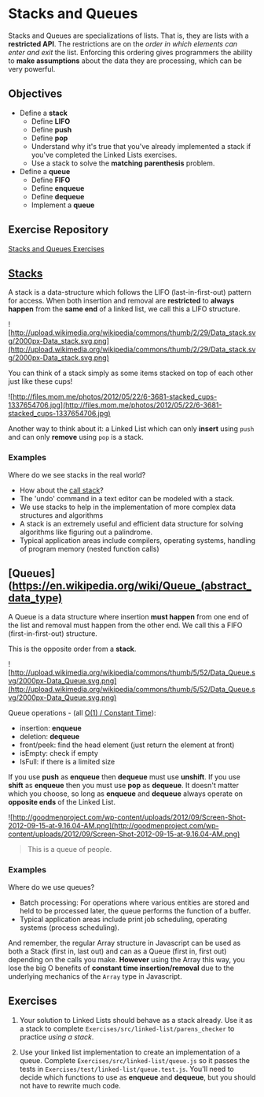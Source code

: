 # Stacks and Queues

Stacks and Queues are specializations of lists. That is, they are lists with a __restricted API__. The restrictions are on the *order in which elements can enter and exit* the list. Enforcing this ordering gives programmers the ability to __make assumptions__ about the data they are processing, which can be very powerful.

## Objectives

* Define a __stack__
  * Define __LIFO__
  * Define __push__
  * Define __pop__
  * Understand why it's true that you've already implemented a stack if you've completed the Linked Lists exercises.
  * Use a stack to solve the __matching parenthesis__ problem.
* Define a __queue__
  * Define __FIFO__
  * Define __enqueue__
  * Define __dequeue__
  * Implement a __queue__

## Exercise Repository
[Stacks and Queues Exercises](https://github.com/gSchool/computer-science-linked-list-exercises)

## [Stacks](https://en.wikipedia.org/wiki/Stack_(abstract_data_type))

A stack is a data-structure which follows the LIFO (last-in-first-out) pattern for access. When both insertion and removal are __restricted__ to __always happen__ from the __same end__ of a linked list, we call this a LIFO  structure.

![http://upload.wikimedia.org/wikipedia/commons/thumb/2/29/Data_stack.svg/2000px-Data_stack.svg.png](http://upload.wikimedia.org/wikipedia/commons/thumb/2/29/Data_stack.svg/2000px-Data_stack.svg.png)

You can think of a stack simply as some items stacked on top of each other just like these cups!

![http://files.mom.me/photos/2012/05/22/6-3681-stacked_cups-1337654706.jpg](http://files.mom.me/photos/2012/05/22/6-3681-stacked_cups-1337654706.jpg)

Another way to think about it: a Linked List which can only __insert__ using `push` and can only __remove__ using `pop` is a stack.

### Examples

Where do we see stacks in the real world?

- How about the [call stack](http://en.wikipedia.org/wiki/Call_stack)?
- The 'undo' command in a text editor can be modeled with a stack.
- We use stacks to help in the implementation of more complex data structures and algorithms
- A stack is an extremely useful and efficient data structure for solving algorithms like figuring out a palindrome.
- Typical application areas include compilers, operating systems, handling of program memory (nested function calls)

## [Queues](https://en.wikipedia.org/wiki/Queue_(abstract_data_type)

A Queue is a data structure where insertion __must happen__ from one end of the list and removal must happen from the other end. We call this a FIFO (first-in-first-out) structure.

This is the opposite order from a __stack__.

![http://upload.wikimedia.org/wikipedia/commons/thumb/5/52/Data_Queue.svg/2000px-Data_Queue.svg.png](http://upload.wikimedia.org/wikipedia/commons/thumb/5/52/Data_Queue.svg/2000px-Data_Queue.svg.png)

Queue operations - (all [O(1) / Constant Time](https://en.wikipedia.org/wiki/Time_complexity#Constant_time)):
- insertion: __enqueue__
- deletion: __dequeue__
- front/peek: find the head element (just return the element at front)
- isEmpty: check if empty
- IsFull: if there is a limited size

If you use __push__ as __enqueue__ then __dequeue__ must use __unshift__. If you use __shift__ as __enqueue__ then you must use __pop__ as __dequeue__. It doesn't matter which you choose, so long as __enqueue__ and __dequeue__ always operate on __opposite ends__ of the Linked List.

![http://goodmenproject.com/wp-content/uploads/2012/09/Screen-Shot-2012-09-15-at-9.16.04-AM.png](http://goodmenproject.com/wp-content/uploads/2012/09/Screen-Shot-2012-09-15-at-9.16.04-AM.png)

> This is a queue of people.

### Examples

Where do we use queues?

- Batch processing: For operations where various entities are stored and held to be processed later, the queue performs the function of a buffer.
- Typical application areas include print job scheduling, operating systems (process scheduling).

And remember, the regular Array structure in Javascript can be used as both a Stack (first in, last out) and can as a Queue (first in, first out) depending on the calls you make. __However__ using the Array this way, you lose the big O benefits of __constant time insertion/removal__ due to the underlying mechanics of the `Array` type in Javascript.

## Exercises

1. Your solution to Linked Lists should behave as a stack already. Use it as a stack to complete `Exercises/src/linked-list/parens_checker` to practice *using a stack*.

1. Use your linked list implementation to create an implementation of a queue.  Complete `Exercises/src/linked-list/queue.js` so it passes the tests in `Exercises/test/linked-list/queue.test.js`. You'll need to decide which functions to use as __enqueue__ and __dequeue__, but you should not have to rewrite much code.

